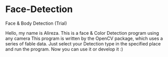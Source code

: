 # Face-Detection
Face &amp; Body Detection   (Trial)

Hello, my name is Alireza. This is a face & Color Detection program using any camera
This program is written by the OpenCV package, which uses a series of fable data.
Just select your Detection type in the specified place and run the program.
Now you can use it or develop it :)
